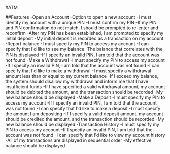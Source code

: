 #ATM

##Features
-Open an Account
  -Option to open a new account
  -I must identify my account with a unique PIN
  -I must confirm my PIN
  -If my PIN and PIN confirmation do not match, I should be prompted to re-enter and reconfirm
  -After my PIN has been established, I am prompted to specify my initial deposit
  -My initial deposit is recorded as a transaction on my account
-Report balance
  -I must specify my PIN to access my account
  -I can specify that I'd like to see my balance
  -The balance that correlates with the PIN is displayed
  -If I specify an invalid PIN, I am told that the account was not found
-Make a Withdrawal
  -I must specify my PIN to access my account
  -If I specify an invalid PIN, I am told that the account was not found
  -I can specify that I'd like to make a withdrawal
  -I must specify a withdrawal amount less than or equal to my current balance
  -If I exceed my balance, the system should disallow my withdrawal and inform me that I have insufficient funds
  -If I have specified a valid withdrawal amount, my account should be debited the amount, and the transaction should be recorded
  -My new balance should be displayed
-Make a Deposit
  -I must specify my PIN to access my account
  -If I specify an invalid PIN, I am told that the account was not found
  -I can specify that I'd like to make a deposit
  -I must specify the amount I am depositing
  -If I specify a valid deposit amount, my account should be credited the amount, and the transaction should be recorded
  -My new balance should be displayed
-Transaction History
  -I must specify my PIN to access my account
  -If I specify an invalid PIN, I am told that the account was not found
  -I can specify that I'd like to view my account history
  -All of my transactions are displayed in sequential order
  -My effective balance should be displayed
